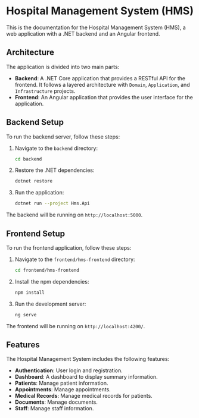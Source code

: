 # Hospital Management System (HMS)

This is the documentation for the Hospital Management System (HMS), a web application with a .NET backend and an Angular frontend.

## Architecture

The application is divided into two main parts:

*   **Backend**: A .NET Core application that provides a RESTful API for the frontend. It follows a layered architecture with `Domain`, `Application`, and `Infrastructure` projects.
*   **Frontend**: An Angular application that provides the user interface for the application.

## Backend Setup

To run the backend server, follow these steps:

1.  Navigate to the `backend` directory:
    ```bash
    cd backend
    ```
2.  Restore the .NET dependencies:
    ```bash
    dotnet restore
    ```
3.  Run the application:
    ```bash
    dotnet run --project Hms.Api
    ```
The backend will be running on `http://localhost:5000`.

## Frontend Setup

To run the frontend application, follow these steps:

1.  Navigate to the `frontend/hms-frontend` directory:
    ```bash
    cd frontend/hms-frontend
    ```
2.  Install the npm dependencies:
    ```bash
    npm install
    ```
3.  Run the development server:
    ```bash
    ng serve
    ```
The frontend will be running on `http://localhost:4200/`.

## Features

The Hospital Management System includes the following features:

*   **Authentication**: User login and registration.
*   **Dashboard**: A dashboard to display summary information.
*   **Patients**: Manage patient information.
*   **Appointments**: Manage appointments.
*   **Medical Records**: Manage medical records for patients.
*   **Documents**: Manage documents.
*   **Staff**: Manage staff information.
